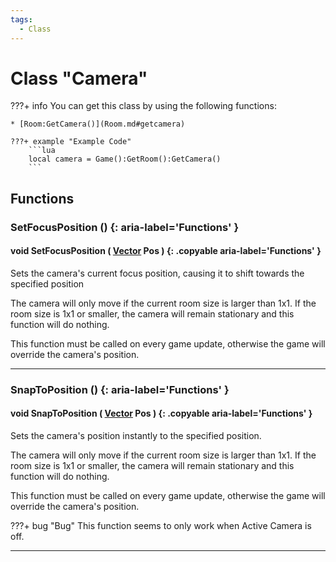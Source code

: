 ```yaml
---
tags:
  - Class
---
```

# Class "Camera"

???+ info
    You can get this class by using the following functions:

    * [Room:GetCamera()](Room.md#getcamera)

    ???+ example "Example Code"
        ```lua
        local camera = Game():GetRoom():GetCamera()
        ```
        
## Functions

### SetFocusPosition () {: aria-label='Functions' }
#### void SetFocusPosition ( [Vector](Vector.md) Pos ) {: .copyable aria-label='Functions' }
Sets the camera's current focus position, causing it to shift towards the specified position

The camera will only move if the current room size is larger than 1x1. If the room size is 1x1 or smaller, the camera will remain stationary and this function will do nothing. 

This function must be called on every game update, otherwise the game will override the camera's position.

___
### SnapToPosition () {: aria-label='Functions' }
#### void SnapToPosition ( [Vector](Vector.md) Pos ) {: .copyable aria-label='Functions' }
Sets the camera's position instantly to the specified position.

The camera will only move if the current room size is larger than 1x1. If the room size is 1x1 or smaller, the camera will remain stationary and this function will do nothing.

This function must be called on every game update, otherwise the game will override the camera's position.

???+ bug "Bug"
	This function seems to only work when Active Camera is off.

___
